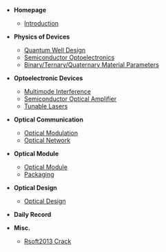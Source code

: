 - **Homepage**
  - [Introduction](Homepage/Intro)


- **Physics of Devices**
  - [Quantum Well Design](PhysicsOfDevices/量子阱设计.md)
  - [Semiconductor Optoelectronics](PhysicsOfDevices\SemiconductorOptoelectronics.md)
  - [Binary/Ternary/Quaternary Material Parameters](PhysicsOfDevices\BinaryTernaryQuaternary.md)
  
- **Optoelectronic Devices**
  - [Multimode Interference](OptoelectronicDevices/MMI.md)
  - [Semiconductor Optical Amplifier](OptoelectronicDevices/SemiconductorOpticalAmplifier.md)
  - [Tunable Lasers](OptoelectronicDevices/TunableLasers.md)


- **Optical Communication**
  - [Optical Modulation](OpticalCommunication/OpticalModulation.md)
  - [Optical Network](OpticalCommunication/OpticalNetwork.md)


- **Optical Module**
  - [Optical Module](OpticalModule/OpticalModule.md)
  - [Packaging](OpticalModule/Packaging.md)


- **Optical Design**
  - [Optical Design](OpticalDesign/光学系统设计.md)


- **Daily Record**


- **Misc.**
  - [Rsoft2013 Crack](Misc/Rsoft2013Crack.md)
